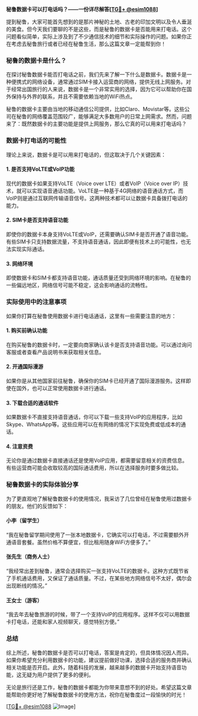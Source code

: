 **秘鲁数据卡可以打电话吗？——一份详尽解答[[TG💪+ @esim1088](https://t.me/s/esim1088)]**

提到秘鲁，大家可能首先想到的是那片神秘的土地、古老的印加文明以及令人垂涎的美食。但今天我们要聊的不是这些，而是秘鲁的数据卡是否能用来打电话。这个问题看似简单，实际上涉及到了不少通信技术的细节和实际操作的问题。如果你正在考虑去秘鲁旅行或者已经在秘鲁生活，那么这篇文章一定能帮到你！

### 秘鲁的数据卡是什么？

在探讨秘鲁数据卡能否打电话之前，我们先来了解一下什么是数据卡。数据卡是一种便携式的网络设备，通常通过SIM卡接入运营商的网络，提供无线上网服务。对于经常出国旅行的人来说，数据卡是一个非常实用的选择，因为它可以帮助你在国外保持与外界的联系，并且不需要依赖当地的WiFi热点。

秘鲁的数据卡主要由当地的移动通信公司提供，比如Claro、Movistar等。这些公司在秘鲁的网络覆盖范围较广，能够满足大多数用户的日常上网需求。然而，问题来了：既然数据卡的主要功能是提供上网服务，那么它真的可以用来打电话吗？

### 数据卡打电话的可能性

理论上来说，数据卡是可以用来打电话的，但这取决于几个关键因素：

#### 1. 是否支持VoLTE或VoIP功能
现代的数据卡如果支持VoLTE（Voice over LTE）或者VoIP（Voice over IP）技术，就可以实现语音通话功能。VoLTE是一种基于4G网络的语音通话方式，而VoIP则是通过互联网传输语音信号。这两种技术都可以让数据卡具备拨打电话的能力。

#### 2. SIM卡是否支持语音功能
即使你的数据卡本身支持VoLTE或VoIP，还需要确认SIM卡是否开通了语音功能。有些SIM卡只支持数据流量，不支持语音通话，因此即便有技术上的可能性，也无法实现实际通话。

#### 3. 网络环境
即使数据卡和SIM卡都支持语音功能，通话质量还受到网络环境的影响。在秘鲁的一些偏远地区，网络信号可能不稳定，这会影响通话的流畅性。

### 实际使用中的注意事项

如果你打算在秘鲁使用数据卡进行电话通话，这里有一些需要注意的地方：

#### 1. 购买前确认功能
在购买秘鲁的数据卡时，一定要向商家确认该卡是否支持语音功能。可以通过询问客服或者查看产品说明书来获取相关信息。

#### 2. 开通国际漫游
如果你是从其他国家前往秘鲁，确保你的SIM卡已经开通了国际漫游服务。这样即使在国外，也可以正常使用数据卡进行通话。

#### 3. 下载合适的通话软件
如果数据卡不直接支持语音通话，你可以下载一些支持VoIP的应用程序，比如Skype、WhatsApp等。这些应用可以在有网络的情况下实现免费或低成本的通话。

#### 4. 注意资费
无论你是通过数据卡直接通话还是使用VoIP应用，都需要留意相关的资费信息。有些运营商可能会收取较高的国际通话费用，所以在选择服务时要多做比较。

### 秘鲁数据卡的实际体验分享

为了更直观地了解秘鲁数据卡的使用情况，我采访了几位曾经在秘鲁使用过数据卡的朋友。他们的反馈如下：

#### 小李（留学生）
“我在秘鲁留学期间使用了一张本地数据卡，它确实可以打电话，不过需要额外开通语音套餐。虽然价格不算便宜，但比租用随身WiFi方便多了。”

#### 张先生（商务人士）
“我经常出差到秘鲁，通常会选择购买一张支持VoLTE的数据卡。这种方式既节省了手机通话费用，又保证了通话质量。不过，在某些地方网络信号不太好，偶尔会出现断线的情况。”

#### 王女士（游客）
“我去年去秘鲁旅游的时候，带了一个支持VoIP的应用程序。这样不仅可以用数据卡打电话，还能和家人视频聊天，感觉特别方便。”

### 总结

综上所述，秘鲁的数据卡是否可以打电话，答案是肯定的，但具体情况因人而异。如果你希望充分利用数据卡的功能，建议提前做好功课，选择合适的服务商并确认相关功能是否开启。此外，随着科技的发展，越来越多的数据卡开始支持语音功能，这无疑为用户提供了更多的便利。

无论是旅行还是工作，秘鲁的数据卡都能为你带来意想不到的好处。希望这篇文章能帮助你更好地了解秘鲁数据卡的使用方法，祝你在秘鲁度过一段愉快的时光！

[[TG💪+ @esim1088](https://t.me/s/esim1088) ![Image](https://i.postimg.cc/4NQfJmqS/Snipaste-2025-05-13-00-14-12.png)]